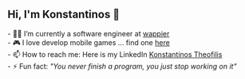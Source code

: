 ## Hi, I'm Konstantinos 👋 

<p>
- 👨‍💻 I’m currently a software engineer at <a href='https://wappier.com/'>wappier</a> <br/>
- 🎮 I love develop mobile games ... find one <a href='https://play.google.com/store/apps/details?id=com.KonstantinosTheofilis.Nohandshakesplease'>here</a> <br/>
- 📫 How to reach me: </b> Here is my LinkedIn <a href='https://www.linkedin.com/in/konstantinos-theofilis-770396144/'> Konstantinos Theofilis </a><br/>
- ⚡ Fun fact: <i>"You never finish a program, you just stop working on it"</i> <br/>
</p>

<!--
</br>
<summary> Github Stats: </summary>
<img src='https://github-readme-stats.vercel.app/api?username=kostantinostheo&theme=calm&show_icons=true&include_all_commits=true'/>

<summary> Most used languages: </summary>
<img src='https://github-readme-stats.vercel.app/api/top-langs/?username=kostantinostheo&layout=compact&langs_count=8'/>



<!--
**kostantinostheo/kostantinostheo** is a ✨ _special_ ✨ repository because its `README.md` (this file) appears on your GitHub profile.

Here are some ideas to get you started:

- 🔭 I’m currently working on ...
- 🌱 I’m currently learning ...
- 👯 I’m looking to collaborate on ...
- 🤔 I’m looking for help with ...
- 💬 Ask me about ...
- 📫 How to reach me: ...
- 😄 Pronouns: ...
- ⚡ Fun fact: ...
-->
